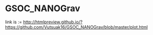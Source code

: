 # GSOC_NANOGrav

link is  := http://htmlpreview.github.io/?https://github.com/Vutsuak16/GSOC_NANOGrav/blob/master/plot.html
